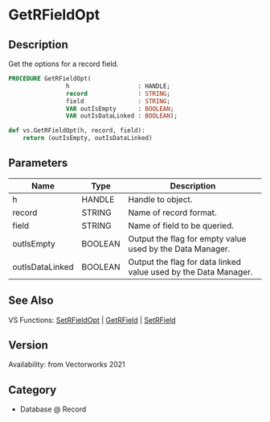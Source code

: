 # GetRFieldOpt

## Description
Get the options for a record field.

```pascal
PROCEDURE GetRFieldOpt(
				h                   : HANDLE;
				record              : STRING;
				field               : STRING;
				VAR outIsEmpty      : BOOLEAN;
				VAR outIsDataLinked : BOOLEAN);
```

```python
def vs.GetRFieldOpt(h, record, field):
    return (outIsEmpty, outIsDataLinked)
```

## Parameters
|Name|Type|Description|
|---|---|---|
|h|HANDLE|Handle to object.|
|record|STRING|Name of record format.|
|field|STRING|Name of field to be queried.|
|outIsEmpty|BOOLEAN|Output the flag for empty value used by the Data Manager.|
|outIsDataLinked|BOOLEAN|Output the flag for data linked value used by the Data Manager.|

## See Also
VS Functions:
[SetRFieldOpt](SetRFieldOpt.md) 
| [GetRField](GetRField.md) 
| [SetRField](SetRField.md)

## Version
Availability: from Vectorworks 2021

## Category
* Database @ Record

